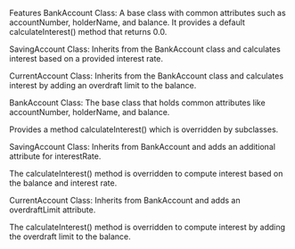 Features
BankAccount Class: A base class with common attributes such as accountNumber, holderName, and balance. It provides a default calculateInterest() method that returns 0.0.

SavingAccount Class: Inherits from the BankAccount class and calculates interest based on a provided interest rate.

CurrentAccount Class: Inherits from the BankAccount class and calculates interest by adding an overdraft limit to the balance.

BankAccount Class:
The base class that holds common attributes like accountNumber, holderName, and balance.

Provides a method calculateInterest() which is overridden by subclasses.

SavingAccount Class:
Inherits from BankAccount and adds an additional attribute for interestRate.

The calculateInterest() method is overridden to compute interest based on the balance and interest rate.

CurrentAccount Class:
Inherits from BankAccount and adds an overdraftLimit attribute.

The calculateInterest() method is overridden to compute interest by adding the overdraft limit to the balance.
